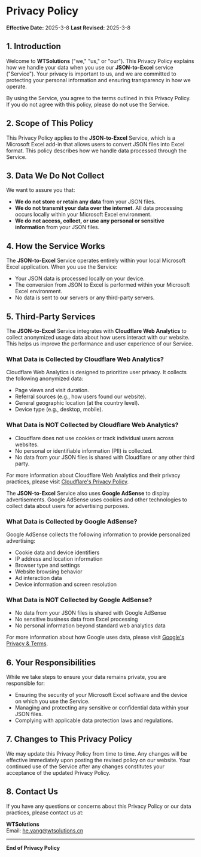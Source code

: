 # Privacy Policy

**Effective Date:** 2025-3-8
**Last Revised:** 2025-3-8

## 1. Introduction

Welcome to **WTSolutions** ("we," "us," or "our"). This Privacy Policy explains how we handle your data when you use our **JSON-to-Excel** service ("Service"). Your privacy is important to us, and we are committed to protecting your personal information and ensuring transparency in how we operate.

By using the Service, you agree to the terms outlined in this Privacy Policy. If you do not agree with this policy, please do not use the Service.

## 2. Scope of This Policy

This Privacy Policy applies to the **JSON-to-Excel** Service, which is a Microsoft Excel add-in that allows users to convert JSON files into Excel format. This policy describes how we handle data processed through the Service.

## 3. Data We Do Not Collect

We want to assure you that:
- **We do not store or retain any data** from your JSON files.
- **We do not transmit your data over the internet**. All data processing occurs locally within your Microsoft Excel environment.
- **We do not access, collect, or use any personal or sensitive information** from your JSON files.

## 4. How the Service Works

The **JSON-to-Excel** Service operates entirely within your local Microsoft Excel application. When you use the Service:
- Your JSON data is processed locally on your device.
- The conversion from JSON to Excel is performed within your Microsoft Excel environment.
- No data is sent to our servers or any third-party servers.

## 5. Third-Party Services

The **JSON-to-Excel** Service integrates with **Cloudflare Web Analytics** to collect anonymized usage data about how users interact with our website. This helps us improve the performance and user experience of our Service. 

### What Data is Collected by Cloudflare Web Analytics?
Cloudflare Web Analytics is designed to prioritize user privacy. It collects the following anonymized data:
- Page views and visit duration.
- Referral sources (e.g., how users found our website).
- General geographic location (at the country level).
- Device type (e.g., desktop, mobile).

### What Data is NOT Collected by Cloudflare Web Analytics?
- Cloudflare does not use cookies or track individual users across websites.
- No personal or identifiable information (PII) is collected.
- No data from your JSON files is shared with Cloudflare or any other third party.

For more information about Cloudflare Web Analytics and their privacy practices, please visit [Cloudflare's Privacy Policy](https://www.cloudflare.com/privacypolicy/).

The **JSON-to-Excel** Service also uses **Google AdSense** to display advertisements. Google AdSense uses cookies and other technologies to collect data about users for advertising purposes.

### What Data is Collected by Google AdSense?
Google AdSense collects the following information to provide personalized advertising:
- Cookie data and device identifiers
- IP address and location information
- Browser type and settings
- Website browsing behavior
- Ad interaction data
- Device information and screen resolution

### What Data is NOT Collected by Google AdSense?
- No data from your JSON files is shared with Google AdSense
- No sensitive business data from Excel processing
- No personal information beyond standard web analytics data

 For more information about how Google uses data, please visit [Google's Privacy & Terms](https://policies.google.com/privacy).

<script async src="https://pagead2.googlesyndication.com/pagead/js/adsbygoogle.js?client=ca-pub-8772217510669640"
     crossorigin="anonymous"></script>
<ins class="adsbygoogle"
     style="display:block; text-align:center;"
     data-ad-layout="in-article"
     data-ad-format="fluid"
     data-ad-client="ca-pub-8772217510669640"
     data-ad-slot="2653271427"></ins>
<script>
     (adsbygoogle = window.adsbygoogle || []).push({});
</script>

## 6. Your Responsibilities

While we take steps to ensure your data remains private, you are responsible for:
- Ensuring the security of your Microsoft Excel software and the device on which you use the Service.
- Managing and protecting any sensitive or confidential data within your JSON files.
- Complying with applicable data protection laws and regulations.

## 7. Changes to This Privacy Policy

We may update this Privacy Policy from time to time. Any changes will be effective immediately upon posting the revised policy on our website. Your continued use of the Service after any changes constitutes your acceptance of the updated Privacy Policy.

## 8. Contact Us

If you have any questions or concerns about this Privacy Policy or our data practices, please contact us at:

**WTSolutions**  
Email: [he.yang@wtsolutions.cn](mailto:he.yang@wtsolutions.cn)  

---

**End of Privacy Policy**